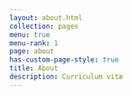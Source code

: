 ```yaml
---
layout: about.html
collection: pages
menu: true
menu-rank: 1
page: about
has-custom-page-style: true
title: About
description: Curriculum vitæ
---
```

